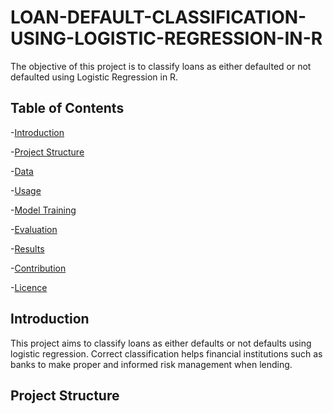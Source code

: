 # LOAN-DEFAULT-CLASSIFICATION-USING-LOGISTIC-REGRESSION-IN-R
The objective of this project is to classify loans as either defaulted or not defaulted using Logistic Regression in R.

## Table of Contents

-[Introduction](#Introduction)

-[Project Structure](#Project-Structure)

-[Data](#Data)

-[Usage](#Usage)

-[Model Training](#Model-Training)

-[Evaluation](#Evaluation)

-[Results](#Results)

-[Contribution](#Contribution)

-[Licence](#Licene)

## Introduction

This project aims to classify loans as either defaults or not defaults using logistic regression. Correct classification helps financial institutions such as banks to make proper and informed risk management when lending.

## Project Structure




